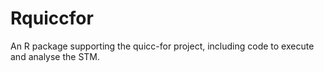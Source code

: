 # Rquiccfor

An R package supporting the quicc-for project, including code to execute and analyse the STM.